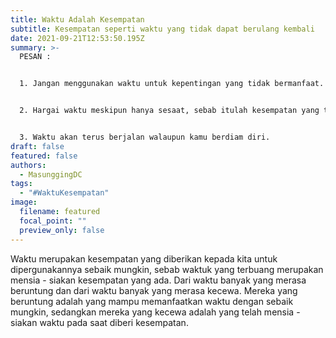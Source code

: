 ```yaml
---
title: Waktu Adalah Kesempatan
subtitle: Kesempatan seperti waktu yang tidak dapat berulang kembali
date: 2021-09-21T12:53:50.195Z
summary: >-
  PESAN :


  1. Jangan menggunakan waktu untuk kepentingan yang tidak bermanfaat.


  2. Hargai waktu meskipun hanya sesaat, sebab itulah kesempatan yang tidak terulang.


  3. Waktu akan terus berjalan walaupun kamu berdiam diri.
draft: false
featured: false
authors:
  - MasunggingDC
tags:
  - "#WaktuKesempatan"
image:
  filename: featured
  focal_point: ""
  preview_only: false
---
```

Waktu merupakan kesempatan yang diberikan kepada kita untuk dipergunakannya sebaik mungkin, sebab waktuk yang terbuang merupakan mensia - siakan kesempatan yang ada. Dari waktu banyak yang merasa beruntung dan dari waktu banyak yang merasa kecewa. Mereka yang beruntung adalah yang mampu memanfaatkan waktu dengan sebaik mungkin, sedangkan mereka yang kecewa adalah yang telah mensia - siakan waktu pada saat diberi kesempatan.